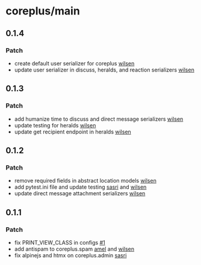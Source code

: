 # coreplus/main

## 0.1.4

### Patch

- create default user serializer for coreplus [wilsen](https://gitlab.com/wilsen.widjaja1)
- update user serializer in discuss, heralds, and reaction serializers [wilsen](https://gitlab.com/wilsen.widjaja1)

## 0.1.3

### Patch

- add humanize time to discuss and direct message serializers [wilsen](https://gitlab.com/wilsen.widjaja1)
- update testing for heralds [wilsen](https://gitlab.com/wilsen.widjaja1)
- update get recipient endpoint in heralds [wilsen](https://gitlab.com/wilsen.widjaja1)

## 0.1.2

### Patch

- remove required fields in abstract location models [wilsen](https://gitlab.com/wilsen.widjaja1)
- add pytest.ini file and update testing [sasri](https://gitlab.com/sasriawesome) and [wilsen](https://gitlab.com/wilsen.widjaja1)
- update direct message attachment serializers [wilsen](https://gitlab.com/wilsen.widjaja1)

## 0.1.1

### Patch

- fix PRINT_VIEW_CLASS in configs [#1](https://gitlab.com/zeroplus/django/django-coreplus/-/issues/1)
- add antispam to coreplus.spam [amel](https://gitlab.com/amelrnt) and [wilsen](https://gitlab.com/wilsen.widjaja1)
- fix alpinejs and htmx on coreplus.admin [sasri](https://gitlab.com/sasriawesome)
